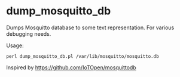 # dump_mosquitto_db
Dumps Mosquitto database to some text representation. For various debugging needs.

Usage:

	perl dump_mosquitto_db.pl /var/lib/mosquitto/mosquitto.db

Inspired by https://github.com/IoTOpen/mosquittodb
	

